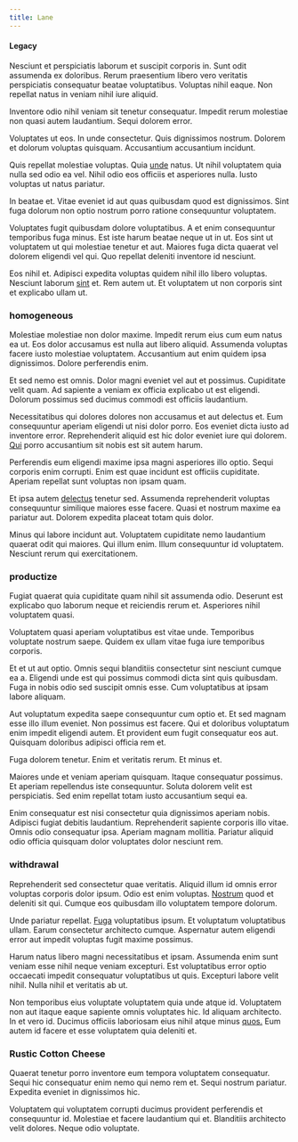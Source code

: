 ```yaml
---
title: Lane
---
```


#### Legacy

Nesciunt et perspiciatis laborum et suscipit corporis in. Sunt odit assumenda ex doloribus. Rerum praesentium libero vero veritatis perspiciatis consequatur beatae voluptatibus. Voluptas nihil eaque. Non repellat natus in veniam nihil iure aliquid.

Inventore odio nihil veniam sit tenetur consequatur. Impedit rerum molestiae non quasi autem laudantium. Sequi dolorem error.

Voluptates ut eos. In unde consectetur. Quis dignissimos nostrum. Dolorem et dolorum voluptas quisquam. Accusantium accusantium incidunt.

Quis repellat molestiae voluptas. Quia [unde](/dolore/odio/dignissimos/odio/quantify_rustic_deposit.md) natus. Ut nihil voluptatem quia nulla sed odio ea vel. Nihil odio eos officiis et asperiores nulla. Iusto voluptas ut natus pariatur.

In beatae et. Vitae eveniet id aut quas quibusdam quod est dignissimos. Sint fuga dolorum non optio nostrum porro ratione consequuntur voluptatem.

Voluptates fugit quibusdam dolore voluptatibus. A et enim consequuntur temporibus fuga minus. Est iste harum beatae neque ut in ut. Eos sint ut voluptatem ut qui molestiae tenetur et aut. Maiores fuga dicta quaerat vel dolorem eligendi vel qui. Quo repellat deleniti inventore id nesciunt.

Eos nihil et. Adipisci expedita voluptas quidem nihil illo libero voluptas. Nesciunt laborum [sint](/eos/libero/eveniet/personal_loan_account.md) et. Rem autem ut. Et voluptatem ut non corporis sint et explicabo ullam ut.

### homogeneous

Molestiae molestiae non dolor maxime. Impedit rerum eius cum eum natus ea ut. Eos dolor accusamus est nulla aut libero aliquid. Assumenda voluptas facere iusto molestiae voluptatem. Accusantium aut enim quidem ipsa dignissimos. Dolore perferendis enim.

Et sed nemo est omnis. Dolor magni eveniet vel aut et possimus. Cupiditate velit quam. Ad sapiente a veniam ex officia explicabo ut est eligendi. Dolorum possimus sed ducimus commodi est officiis laudantium.

Necessitatibus qui dolores dolores non accusamus et aut delectus et. Eum consequuntur aperiam eligendi ut nisi dolor porro. Eos eveniet dicta iusto ad inventore error. Reprehenderit aliquid est hic dolor eveniet iure qui dolorem. [Qui](/in/indigo.md) porro accusantium sit nobis est sit autem harum.

Perferendis eum eligendi maxime ipsa magni asperiores illo optio. Sequi corporis enim corrupti. Enim est quae incidunt est officiis cupiditate. Aperiam repellat sunt voluptas non ipsam quam.

Et ipsa autem [delectus](/dolore/odio/dignissimos/odio/moratorium.md) tenetur sed. Assumenda reprehenderit voluptas consequuntur similique maiores esse facere. Quasi et nostrum maxime ea pariatur aut. Dolorem expedita placeat totam quis dolor.

Minus qui labore incidunt aut. Voluptatem cupiditate nemo laudantium quaerat odit qui maiores. Qui illum enim. Illum consequuntur id voluptatem. Nesciunt rerum qui exercitationem.

### productize

Fugiat quaerat quia cupiditate quam nihil sit assumenda odio. Deserunt est explicabo quo laborum neque et reiciendis rerum et. Asperiores nihil voluptatem quasi.

Voluptatem quasi aperiam voluptatibus est vitae unde. Temporibus voluptate nostrum saepe. Quidem ex ullam vitae fuga iure temporibus corporis.

Et et ut aut optio. Omnis sequi blanditiis consectetur sint nesciunt cumque ea a. Eligendi unde est qui possimus commodi dicta sint quis quibusdam. Fuga in nobis odio sed suscipit omnis esse. Cum voluptatibus at ipsam labore aliquam.

Aut voluptatum expedita saepe consequuntur cum optio et. Et sed magnam esse illo illum eveniet. Non possimus est facere. Qui et doloribus voluptatum enim impedit eligendi autem. Et provident eum fugit consequatur eos aut. Quisquam doloribus adipisci officia rem et.

Fuga dolorem tenetur. Enim et veritatis rerum. Et minus et.

Maiores unde et veniam aperiam quisquam. Itaque consequatur possimus. Et aperiam repellendus iste consequuntur. Soluta dolorem velit est perspiciatis. Sed enim repellat totam iusto accusantium sequi ea.

Enim consequatur est nisi consectetur quia dignissimos aperiam nobis. Adipisci fugiat debitis laudantium. Reprehenderit sapiente corporis illo vitae. Omnis odio consequatur ipsa. Aperiam magnam mollitia. Pariatur aliquid odio officia quisquam dolor voluptates dolor nesciunt rem.

### withdrawal

Reprehenderit sed consectetur quae veritatis. Aliquid illum id omnis error voluptas corporis dolor ipsum. Odio est enim voluptas. [Nostrum](/eos/est/neque/awesome_steel_shirt_plastic_mobile.md) quod et deleniti sit qui. Cumque eos quibusdam illo voluptatem tempore dolorum.

Unde pariatur repellat. [Fuga](/dolore/et/rial_omani_organized.md) voluptatibus ipsum. Et voluptatum voluptatibus ullam. Earum consectetur architecto cumque. Aspernatur autem eligendi error aut impedit voluptas fugit maxime possimus.

Harum natus libero magni necessitatibus et ipsam. Assumenda enim sunt veniam esse nihil neque veniam excepturi. Est voluptatibus error optio occaecati impedit consequatur voluptatibus ut quis. Excepturi labore velit nihil. Nulla nihil et veritatis ab ut.

Non temporibus eius voluptate voluptatem quia unde atque id. Voluptatem non aut itaque eaque sapiente omnis voluptates hic. Id aliquam architecto. In et vero id. Ducimus officiis laboriosam eius nihil atque minus [quos.](/dolore/nemo/home_loan_account_generic_metal_ball.md) Eum autem id facere et esse voluptatem quia deleniti et.

### Rustic Cotton Cheese

Quaerat tenetur porro inventore eum tempora voluptatem consequatur. Sequi hic consequatur enim nemo qui nemo rem et. Sequi nostrum pariatur. Expedita eveniet in dignissimos hic.

Voluptatem qui voluptatem corrupti ducimus provident perferendis et consequuntur id. Molestiae et facere laudantium qui et. Blanditiis architecto velit dolores. Neque odio voluptate.
